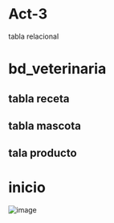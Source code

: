# Act-3
tabla relacional
# bd_veterinaria
## tabla receta
## tabla mascota
## tala producto

# inicio
![image](https://github.com/YizziaA/Act-3/assets/143548810/9236b648-9d8d-44b2-93ec-7303f52b56d8)
